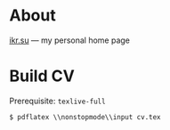 # About

[ikr.su](http://ikr.su/) — my personal home page

# Build CV

Prerequisite: `texlive-full`

```
$ pdflatex \\nonstopmode\\input cv.tex
```
